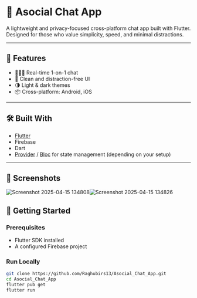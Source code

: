 # 💬 Asocial Chat App

A lightweight and privacy-focused cross-platform chat app built with Flutter. Designed for those who value simplicity, speed, and minimal distractions.

---

## 🚀 Features

- 🧑‍🤝‍🧑 Real-time 1-on-1 chat
- 🧭 Clean and distraction-free UI
- 🌗 Light & dark themes
- 📦 Cross-platform: Android, iOS

---

## 🛠️ Built With

- [Flutter](https://flutter.dev/)
- Firebase 
- Dart
- [Provider](https://pub.dev/packages/provider) / [Bloc](https://pub.dev/packages/flutter_bloc) for state management (depending on your setup)

---

## 📱 Screenshots
![Screenshot 2025-04-15 134808](https://github.com/user-attachments/assets/bc311f76-109d-4bdb-bec0-0b328fca73e5)![Screenshot 2025-04-15 134826](https://github.com/user-attachments/assets/d710a76e-0e8f-4746-aba2-b8e2aa0814a7)





## 🧪 Getting Started

### Prerequisites
- Flutter SDK installed
- A configured Firebase project

### Run Locally

```bash
git clone https://github.com/Raghubirs13/Asocial_Chat_App.git
cd Asocial_Chat_App
flutter pub get
flutter run
